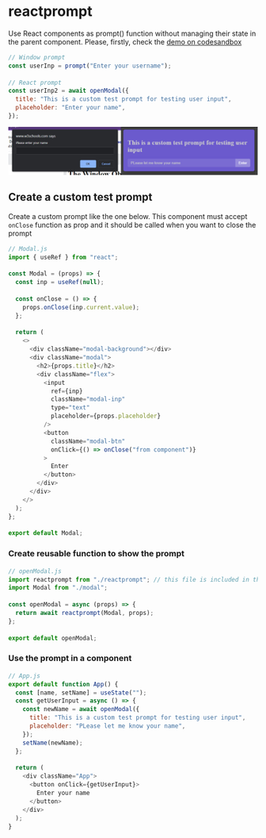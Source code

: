 # reactprompt

Use React components as prompt() function without managing their state in the parent component. Please, firstly, check the [demo on codesandbox](https://codesandbox.io/s/sleepy-christian-drsdk2)

```javascript
// Window prompt
const userInp = prompt("Enter your username");

// React prompt
const userInp2 = await openModal({
  title: "This is a custom test prompt for testing user input",
  placeholder: "Enter your name",
});
```

![Preview](docs/images/prompts.jpg "Preview")

## Create a custom test prompt

Create a custom prompt like the one below. This component must accept `onClose` function as prop and it should be called when you want to close the prompt

```javascript
// Modal.js
import { useRef } from "react";

const Modal = (props) => {
  const inp = useRef(null);

  const onClose = () => {
    props.onClose(inp.current.value);
  };

  return (
    <>
      <div className="modal-background"></div>
      <div className="modal">
        <h2>{props.title}</h2>
        <div className="flex">
          <input
            ref={inp}
            className="modal-inp"
            type="text"
            placeholder={props.placeholder}
          />
          <button
            className="modal-btn"
            onClick={() => onClose("from component")}
          >
            Enter
          </button>
        </div>
      </div>
    </>
  );
};

export default Modal;
```

### Create reusable function to show the prompt

```javascript
// openModal.js
import reactprompt from "./reactprompt"; // this file is included in this project
import Modal from "./modal";

const openModal = async (props) => {
  return await reactprompt(Modal, props);
};

export default openModal;
```

### Use the prompt in a component

```javascript
// App.js
export default function App() {
  const [name, setName] = useState("");
  const getUserInput = async () => {
    const newName = await openModal({
      title: "This is a custom test prompt for testing user input",
      placeholder: "PLease let me know your name",
    });
    setName(newName);
  };

  return (
    <div className="App">
      <button onClick={getUserInput}>
        Enter your name
      </button>
    </div>
  );
}
```
